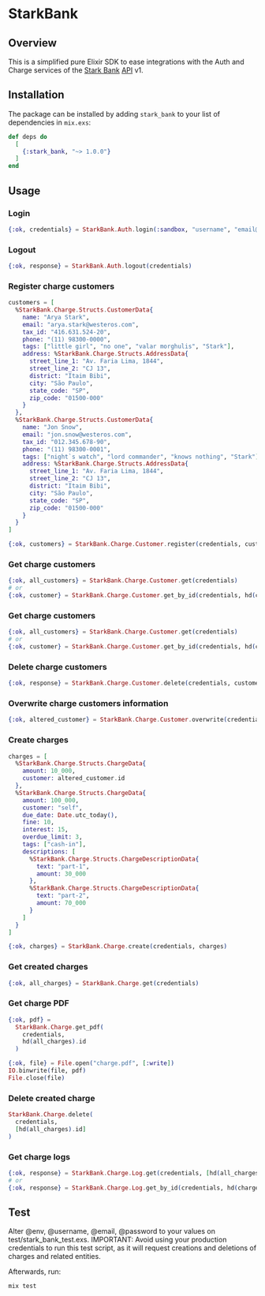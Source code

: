 # StarkBank

## Overview

This is a simplified pure Elixir SDK to ease integrations with the Auth and Charge services of the [Stark Bank](https://starkbank.com) [API](https://docs.api.starkbank.com/?version=latest) v1.

## Installation

The package can be installed by adding `stark_bank` to your list of dependencies in `mix.exs`:

```elixir
def deps do
  [
    {:stark_bank, "~> 1.0.0"}
  ]
end
```

## Usage

### Login

```elixir
{:ok, credentials} = StarkBank.Auth.login(:sandbox, "username", "email@email.com", "password")
```

### Logout

```elixir
{:ok, response} = StarkBank.Auth.logout(credentials)
```

### Register charge customers

```elixir
customers = [
  %StarkBank.Charge.Structs.CustomerData{
    name: "Arya Stark",
    email: "arya.stark@westeros.com",
    tax_id: "416.631.524-20",
    phone: "(11) 98300-0000",
    tags: ["little girl", "no one", "valar morghulis", "Stark"],
    address: %StarkBank.Charge.Structs.AddressData{
      street_line_1: "Av. Faria Lima, 1844",
      street_line_2: "CJ 13",
      district: "Itaim Bibi",
      city: "São Paulo",
      state_code: "SP",
      zip_code: "01500-000"
    }
  },
  %StarkBank.Charge.Structs.CustomerData{
    name: "Jon Snow",
    email: "jon.snow@westeros.com",
    tax_id: "012.345.678-90",
    phone: "(11) 98300-0001",
    tags: ["night`s watch", "lord commander", "knows nothing", "Stark"],
    address: %StarkBank.Charge.Structs.AddressData{
      street_line_1: "Av. Faria Lima, 1844",
      street_line_2: "CJ 13",
      district: "Itaim Bibi",
      city: "São Paulo",
      state_code: "SP",
      zip_code: "01500-000"
    }
  }
]

{:ok, customers} = StarkBank.Charge.Customer.register(credentials, customers)
```

### Get charge customers

```elixir
{:ok, all_customers} = StarkBank.Charge.Customer.get(credentials)
# or
{:ok, customer} = StarkBank.Charge.Customer.get_by_id(credentials, hd(customers).id)
```

### Get charge customers

```elixir
{:ok, all_customers} = StarkBank.Charge.Customer.get(credentials)
# or
{:ok, customer} = StarkBank.Charge.Customer.get_by_id(credentials, hd(customers).id)
```

### Delete charge customers

```elixir
{:ok, response} = StarkBank.Charge.Customer.delete(credentials, customers)
```

### Overwrite charge customers information

```elixir
{:ok, altered_customer} = StarkBank.Charge.Customer.overwrite(credentials, altered_customer)
```

### Create charges

```elixir
charges = [
  %StarkBank.Charge.Structs.ChargeData{
    amount: 10_000,
    customer: altered_customer.id
  },
  %StarkBank.Charge.Structs.ChargeData{
    amount: 100_000,
    customer: "self",
    due_date: Date.utc_today(),
    fine: 10,
    interest: 15,
    overdue_limit: 3,
    tags: ["cash-in"],
    descriptions: [
      %StarkBank.Charge.Structs.ChargeDescriptionData{
        text: "part-1",
        amount: 30_000
      },
      %StarkBank.Charge.Structs.ChargeDescriptionData{
        text: "part-2",
        amount: 70_000
      }
    ]
  }
]

{:ok, charges} = StarkBank.Charge.create(credentials, charges)
```

### Get created charges

```elixir
{:ok, all_charges} = StarkBank.Charge.get(credentials)
```

### Get charge PDF

```elixir
{:ok, pdf} =
  StarkBank.Charge.get_pdf(
    credentials,
    hd(all_charges).id
  )

{:ok, file} = File.open("charge.pdf", [:write])
IO.binwrite(file, pdf)
File.close(file)
```

### Delete created charge

```elixir
StarkBank.Charge.delete(
  credentials,
  [hd(all_charges).id]
)
```

### Get charge logs

```elixir
{:ok, response} = StarkBank.Charge.Log.get(credentials, [hd(all_charges).id])
# or
{:ok, response} = StarkBank.Charge.Log.get_by_id(credentials, hd(charge_logs).id)
```

## Test

Alter @env, @username, @email, @password to your values on test/stark_bank_test.exs. IMPORTANT: Avoid using your production credentials to run this test script, as it will request creations and deletions of charges and related entities.

Afterwards, run:
```sh
mix test
```